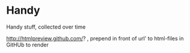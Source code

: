 # Handy
Handy stuff, collected over time

http://htmlpreview.github.com/? , prepend in front of url' to html-files in GitHUb to render
